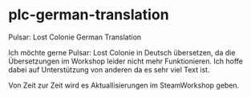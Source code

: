 # plc-german-translation
Pulsar: Lost Colonie German Translation

Ich möchte gerne Pulsar: Lost Colonie in Deutsch übersetzen, da die Übersetzungen im Workshop leider nicht mehr Funktionieren. Ich hoffe dabei auf Unterstützung von anderen da es sehr viel Text ist.

Von Zeit zur Zeit wird es Aktuallisierungen im SteamWorkshop geben.
